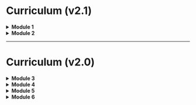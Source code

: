 # Curriculum (v2.1)

<details>
<summary style="font-weight:bold;">Module 1</summary>
    
## Module 1 Section 01 - Getting Started with Data Science

* Python 
    - [core_python.ipynb](CodingBasics/Python/core_python.ipynb)
* Coding Conventions
    - [coding_best_practices.ipynb](CodingBasics/CodingConventions/coding_best_practices.ipynb)
    
### Recordings

| Title                                  | Date       | URL                    |
|----------------------------------------|------------|------------------------|
|The Data Science Process            | 2020-01-23 | [youtu.be/UZlPoaD4Bvw](https://youtu.be/UZlPoaD4Bvw) |
|Python Basics & Coding Practices  | 2020-01-23 | [youtu.be/uw4in0E8vvE](https://youtu.be/uw4in0E8vvE) |


## Module 1 Section 02 - Bash and Git

* Bash Shell (Command Line Interface)
    - [command_line_basics.ipynb](CommandLine/Unix/command_line_basics.ipynb)
* Git & GitHub
    - [git_intro.ipynb](Git/git_intro.ipynb)
    - [github.ipynb](Git/github.ipynb)
    - [git_collaboration.ipynb](Git/git_collaboration.ipynb)
    - [git_advanced.ipynb](Git/git_advanced.ipynb)
* Activities
    - [git_collaboration_activity.ipynb](Git/Activity/git_collaboration_activity.ipynb)
* Extras for Using Git
    - [Git/Tools/](Git/Tools/)
    
### Recordings

| Title                                  | Date       | URL                    |
|----------------------------------------|------------|------------------------|
|Forking a GitHub Repo            | 2020-01-22 | [youtu.be/SOKH8Xni_BE](https://youtu.be/SOKH8Xni_BE) |
|Copy GitHub Repo Without Forking  | 2020-01-22 | [youtu.be/q0_MMK8AS8E](https://youtu.be/q0_MMK8AS8E) |
|Command Line Basics       | 2020-01-28 | [youtu.be/Nta5HpFKDRc](https://youtu.be/Nta5HpFKDRc) | 
|The Git Basics       | 2020-01-28 | [youtu.be/Rx85RNB4gn4](https://youtu.be/Rx85RNB4gn4) | 
|GitHub Basics with Git       | 2020-01-28 | [youtu.be/F-VQbMxgm1o](https://youtu.be/F-VQbMxgm1o) | 


## Module 1 Section 03 - Control Flow, Functions, and Statistics

* Control Flow
    - [core_python.ipynb](CodingBasics/Python/core_python.ipynb)
* Functions
    - [functions.ipynb](CodingBasics/Python/functions.ipynb)
* Statistics
    - [summary_statistics.ipynb](ProbabilityAndStats/StatisticsBasics/summary_statistics.ipynb)
    - Correlation & Correlation [linear_regressions_and_simple_relationships.ipynb](DataScienceBasics/LinearRegression/linear_regressions_and_simple_relationships.ipynb)
    
### Recordings

| Title                                  | Date       | URL                    |
|----------------------------------------|------------|------------------------|
|Python Basics: Lists, Dictionaries, and More | 2020-01-29 | [youtu.be/Mdi1dWzCIZE](https://youtu.be/Mdi1dWzCIZE) |
|Python Basics: Control Flow             | 2020-01-29 | [youtu.be/q1ZMx9p6dJo](https://youtu.be/q1ZMx9p6dJo) |
|Python Basics: Functions                | 2020-01-29 | [youtu.be/7pcILR2LtKo](https://youtu.be/7pcILR2LtKo) |


## Module 1 Section 04 - Python Libraries: NumPy and Pandas

* NumPy
    - [intro_to_numpy.ipynb](CodingBasics/NumPy/intro_to_numpy.ipynb)
    - (OPTIONAL EXTRA) [math_with_tensors.ipynb](Mathematics/LinearAlgebra/math_with_tensors.ipynb)
    - Activity: [numpy_intro_activity.ipynb](CodingBasics/NumPy/numpy_intro_activity.ipynb)
* Pandas
    - [from_numpy_to_pandas.ipynb](DataScienceBasics/Pandas/from_numpy_to_pandas.ipynb)
    
### Recordings

| Title                                  | Date       | URL                    |
|----------------------------------------|------------|------------------------|
|NumPy Intro                             | 2020-02-05 | [youtu.be/Ea5tmWo0e5k](https://youtu.be/Ea5tmWo0e5k) |
|NumPy Activity                          | 2020-02-05 | [youtu.be/ROiNq5WTjCc](https://youtu.be/ROiNq5WTjCc) |
|From NumPy to Pandas                    | 2020-02-05 | [youtu.be/Ng_TzUentmk](https://youtu.be/Ng_TzUentmk) |    
    
## Module 1 Section 05 - Data Cleaning in Pandas

* Pandas & Data
    - [from_numpy_to_pandas.ipynb](DataScienceBasics/Pandas/from_numpy_to_pandas.ipynb)
    - [manipulating_data.ipynb](DataScienceBasics/Pandas/manipulating_data.ipynb)    
    - [aggregation.ipynb](DataScienceBasics/Pandas/aggregation.ipynb)
    <!-- TODO and coming soon
    - [combining_data.ipynb](DataScienceBasics/Pandas/combining_data.ipynb)
    -->
* Data Exploration & Cleaning
    - [data_cleaning_with_pandas_overview.ipynb](DataScienceBasics/Pandas/data_cleaning_with_pandas_overview.ipynb)
    - [exploring_data.ipynb](DataScienceBasics/Pandas/exploring_data.ipynb)
    
### Recordings

| Title                                  | Date       | URL                    |
|----------------------------------------|------------|------------------------|
|Brief Extra: Pandas & Loading Data      | 2020-02-05 | [youtu.be/-nr7bi7lVxQ](https://youtu.be/-nr7bi7lVxQ) |
|Data Exploration with Pandas            | 2020-02-11 | [youtu.be/W_ey_4uIGQ0](https://youtu.be/W_ey_4uIGQ0) |
|Data Exploration & Cleaning with Python | 2020-02-11 | [youtu.be/KXNzYfWUoUM](https://youtu.be/KXNzYfWUoUM) |

## Module 1 Section 06 - Data Visualization

* Data Visualization Intro
    - [motivation.ipynb](DataScienceBasics/Visualization/motivation.ipynb)
    - [how_to_use_visualizations.ipynb](DataScienceBasics/Visualization/how_to_use_visualizations.ipynb)    
* Good & Bad Visualizations
    - [good_visualizations.ipynb](DataScienceBasics/Visualization/good_visualizations.ipynb)
    - [down_with_pie_chart.ipynb](DataScienceBasics/Visualization/down_with_pie_chart.ipynb)
    
### Recordings

| Title                                  | Date       | URL                    |
|----------------------------------------|------------|------------------------|
|Why Should I Visualize Data?            | 2020-02-11 | [youtu.be/AjEdgBRbvUU](https://youtu.be/AjEdgBRbvUU) |
|Who Are Visualizations For?             | 2020-02-11 | [youtu.be/8t452nMFApc](https://youtu.be/8t452nMFApc) |
|Visualizations: The Good, The Bad & The Ugly| 2020-02-12 | [youtu.be/yvwyvCt8qAI](https://youtu.be/yvwyvCt8qAI) |
|Data Exploration Activity               | 2020-02-12 | [youtu.be/XPT6QgMbPos](https://youtu.be/XPT6QgMbPos) |


## Module 1 Section 07 - SQL and Relational Databases

* Introduction to SQL
    - [sql_lesson.ipynb](DataEngineering/SQL/sql_lesson.ipynb)
    - [intro_to_sql.ipynb](DataEngineering/SQL/intro_to_sql.ipynb)
    - [sql_exercises.ipynb](DataEngineering/SQL/sql_exercises.ipynb)
* More SQL
    - [using_sql.ipynb](DataEngineering/SQL/using_sql.ipynb)
    - [joins.ipynb](DataEngineering/SQL/joins.ipynb)
    - [advanced_topics.ipynb](DataEngineering/SQL/advanced_topics.ipynb)

### Recordings

| Title                                  | Date       | URL                    |
|----------------------------------------|------------|------------------------|
|SQL & Realtional Databases Intro        | 2020-02-18 | [youtu.be/Ca-8RRZlLLo](https://youtu.be/Ca-8RRZlLLo) |
|Running SQL in Python                   | 2020-02-18 | [youtu.be/IjF3bNF-eHc](https://youtu.be/IjF3bNF-eHc) |
|More SQL & Joining Tables               | 2020-02-18 | [youtu.be/1PXDL-S71Cc](https://youtu.be/1PXDL-S71Cc) |
|Creating and Updating SQL Databases     | 2020-02-18 | [youtu.be/c8Gyv_LXH8o](https://youtu.be/c8Gyv_LXH8o) |
|SQL & Execution Order                   | 2020-02-19 | [youtu.be/NJEOpxZP9TI](https://youtu.be/NJEOpxZP9TI) |
|SQL Subqueries                          | 2020-02-19 | [youtu.be/mAEgY7BGlN8](https://youtu.be/mAEgY7BGlN8) |

## Module 1 Section 08: Other Database structures

### Recordings

## Module 1 Section 09: JSON and APIs

* JSON
    - [json_and_xml_intro.ipynb](DataEngineering/JSONAndXML/json_and_xml_intro.ipynb)
* APIs
    - [apis.ipynb](DataEngineering/APIs/apis.ipynb)
    - [lifx_example.ipynb](DataEngineering/APIs/lifx_example.ipynb)

### Recordings

| Title                                  | Date       | URL                    |
|----------------------------------------|------------|------------------------|
|JSON Data Format for Python             | 2020-02-19 | [youtu.be/EbCjd6OPdvg](https://youtu.be/EbCjd6OPdvg) |
|APIs with Python                        | 2020-02-19 | [youtu.be/NsfITpjTqAA](https://youtu.be/NsfITpjTqAA) |
|API Example with LIFX                   | 2020-02-19 | [youtu.be/-zsoxAzkSLU](https://youtu.be/-zsoxAzkSLU) |


## Module 1 Section 10: HTML, CSS, and Web Scraping

* HTML & CSS
    - [html_css_intro.ipynb](DataEngineering/WebScraping/html_css_intro.ipynb)
* Web Scraping
    - [web_scraping.ipynb](DataEngineering/WebScraping/web_scraping.ipynb)
    - [web_scraping_beautiful_soup_activity_00.ipynb](Activities/web_scraping_beautiful_soup_activity_00.ipynb) {**IN PROGRESS**}

### Recordings

| Title                                  | Date       | URL                    |
|----------------------------------------|------------|------------------------|
|HTML and CSS Intro for Web Scraping     | 2020-02-26 | [youtu.be/MadMEVGMTUE](https://youtu.be/MadMEVGMTUE) |
|Intro & Ethics to Web Scraping          | 2020-02-26 | [youtu.be/ceH08GJlIOo](https://youtu.be/ceH08GJlIOo) |
|Web Scraping with Python & Beautiful Soup| 2020-02-26|[youtu.be/f6lj7xC0Y2g](https://youtu.be/f6lj7xC0Y2g) |
|Web Scraping Demo: Adventure Time       | 2020-02-26 | [youtu.be/v_a1qUuXd1Y](https://youtu.be/v_a1qUuXd1Y) |



## Module 1 Project: Movie Analysis

* Project Details
    - [mod1_project_notes-pt_012120.ipynb](Projects/MovieAnalysis/mod1_project_notes-pt_012120.ipynb)
* Advice
    - [general_advice.ipynb](Projects/general_advice.ipynb)

</details>

<details>
<summary style="font-weight:bold;">Module 2</summary>
    
## Module 2 Section 11 - Combinatorics and Probability

* Conditional Probability 
    - [probability_and_notation.ipynb](ProbabilityAndStats/Probability/probability_and_notation.ipynb)
    - [conditional_probability.ipynb](ProbabilityAndStats/Probability/conditional_probability.ipynb)
* Combinatorics
    - [combinatorics.ipynb](ProbabilityAndStats/Probability/combinatorics.ipynb)
    
### Recordings

| Title                      | Date       | URL                    |
|----------------------------|------------|------------------------|
|Conditional Probability     | 2020-03-17 | [youtu.be/JDgm4Wqsvuw](https://youtu.be/JDgm4Wqsvuw) |
|Combinatorics               | 2020-03-17 | [youtu.be/hs5EFpUcTzw](https://youtu.be/hs5EFpUcTzw) |


## Module 2 Section 12 - Statistical Distributions

* Statistical Distributions
    - [statistical_distributions_intro.ipynb](ProbabilityAndStats/StatisticalDistributions/statistical_distributions_intro.ipynb)
    - [statistical_distributions.ipynb](ProbabilityAndStats/StatisticalDistributions/statistical_distributions.ipynb)
    - [more_statistical_distributions.ipynb](ProbabilityAndStats/StatisticalDistributions/more_statistical_distributions.ipynb)    
    
### Recordings

| Title                      | Date       | URL                    |
|----------------------------|------------|------------------------|
| Frequency Distributions & More Statistics | 2020-03-19 | [youtu.be/bNUpLoDgLig](https://youtu.be/bNUpLoDgLig) |
| Review & Other Statistical Distributions | 2020-03-24 | [youtu.be/YRor7gBV9Kw](https://youtu.be/YRor7gBV9Kw) |
| Even More Statistical Distributions | 2020-03-24 | [youtu.be/dVSnNHKyeAM](https://youtu.be/dVSnNHKyeAM) |

## Module 2 Section 13 - Central Limit Theorem and Confidence Intervals

* Central Limit Theorem
    - [sampling.ipynb](ProbabilityAndStats/StatisticalDistributions/sampling.ipynb)
    - [central_limit_theorem.ipynb](ProbabilityAndStats/StatisticalDistributions/central_limit_theorem.ipynb)
* Confidence Intervals
    - [confidence_intervals.ipynb](ProbabilityAndStats/StatisticalDistributions/confidence_intervals.ipynb)
    
### Recordings

| Title                      | Date       | URL                    |
|----------------------------|------------|------------------------|
| Sampling | 2020-03-24 | [youtu.be/x5KVX3ccbuc](https://youtu.be/x5KVX3ccbuc) |
| Central Limit Theorem | 2020-03-24 | [youtu.be/c2NDqWrCBno](https://youtu.be/c2NDqWrCBno) |
| Where Do Confidence Intervals Come From? | 2020-03-26 | [youtu.be/jHLoLCCtumc](https://youtu.be/jHLoLCCtumc) |



## Module 2 Section 14 - Hypothesis Testing

* Experiment Design
    - [experiment_design_intro.ipynb](ProbabilityAndStats/ExperimentalDesign/experiment_design_intro.ipynb)
    - [hypothesis_testing_intro.ipynb](ProbabilityAndStats/ExperimentalDesign/hypothesis_testing_intro.ipynb)
* Considerations
    - [warnings.ipynb](ProbabilityAndStats/ExperimentalDesign/warnings.ipynb)
    - [multiple_comparisons.ipynb](ProbabilityAndStats/ExperimentalDesign/multiple_comparisons.ipynb)
* Statistical Tests
    - [statistical_tests.ipynb](ProbabilityAndStats/ExperimentalDesign/statistical_tests.ipynb)
    - [types_of_errors.ipynb](ProbabilityAndStats/ExperimentalDesign/types_of_errors.ipynb)
* t-Tests
    - [t_distributions.ipynb](ProbabilityAndStats/StatisticalDistributions/t_distributions.ipynb)
    - [t_tests.ipynb](ProbabilityAndStats/ExperimentalDesign/t_tests.ipynb)
    
### Recordings

| Title                      | Date       | URL                    |
|----------------------------|------------|------------------------|
| What Makes a Good Experiment? | 2020-03-26 | [youtu.be/746no4_NvRM](https://youtu.be/746no4_NvRM) |
| Hypothesis Testing Intro | 2020-03-26 | [youtu.be/TE8C-PsZfrw](https://youtu.be/TE8C-PsZfrw) |
| Hypothesis Testing | 2020-03-31 | [youtu.be/JnO5wKYnNfQ](https://youtu.be/JnO5wKYnNfQ) |
| The t-Distribution & t-Test | 2020-03-31 | [youtu.be/8zey4ICieg0](https://youtu.be/8zey4ICieg0) |
| Type 1 vs Type 2 Errors | 2020-03-31 | [youtu.be/1IybE0mXWl4](https://youtu.be/1IybE0mXWl4) |


## Module 2 Section 15 - Statistical Power & ANOVA

* Parts of Hypothesis Tests
    - [types_of_errors.ipynb](ProbabilityAndStats/ExperimentalDesign/types_of_errors.ipynb)
    - [statistical_power.ipynb](ProbabilityAndStats/ExperimentalDesign/statistical_power.ipynb)
    - [effect_size.ipynb](ProbabilityAndStats/ExperimentalDesign/effect_size.ipynb)
* Welch's t-test & ANOVA
    - [welchs_t_test.ipynb](ProbabilityAndStats/ExperimentalDesign/welchs_t_test.ipynb)
    - [multiple_comparisons.ipynb](ProbabilityAndStats/ExperimentalDesign/multiple_comparisons.ipynb)
    - [anova.ipynb](ProbabilityAndStats/ExperimentalDesign/anova.ipynb)
    
### Recordings

| Title                      | Date       | URL                    |
|----------------------------|------------|------------------------|
|Effect Size & Statistical Power Relationship | 2020-03-31 | [youtu.be/0HtaoDgOF_A](https://youtu.be/0HtaoDgOF_A) |
|Welch's t-Test vs Student's t-Test | 2020-04-01| [youtu.be/QNftsEYSwFA](https://youtu.be/QNftsEYSwFA) |
|Multiple Comparisons Warning | 2020-04-07| [youtu.be/voHPvSkX3f4](https://youtu.be/voHPvSkX3f4) |
|Introduction to ANOVA | 2020-04-07| [youtu.be/y1UWYQHw5Jo](https://youtu.be/y1UWYQHw5Jo) |
|Coding ANOVA: SciPy Method | 2020-04-07| [youtu.be/QnE8sBrKoNU](https://youtu.be/QnE8sBrKoNU) |
|Coding ANOVA: Statsmodels OLS Method | 2020-04-07| [youtu.be/3cCM0lQFMM4](https://youtu.be/3cCM0lQFMM4) |


## Module 2 Section 16 - A/B Testing

* A/B Testing
    - [ab_testing.ipynb](ProbabilityAndStats/ExperimentalDesign/ab_testing.ipynb)
    - [ab_test_walkthrough.ipynb](ProbabilityAndStats/ExperimentalDesign/ab_test_walkthrough.ipynb)

### Recordings

| Title                      | Date       | URL                    |
|----------------------------|------------|------------------------|
| A/B Testing | 2020-04-07 | [youtu.be/2DVXuR-2LeA](https://youtu.be/2DVXuR-2LeA) |



## Module 2 Section 17 - Bayesian Statistics
    
### Recordings

| Title                      | Date       | URL                    |
|----------------------------|------------|------------------------|
| Bayesian Thinking          | 2020-04-21 | [youtu.be/odZOxI_3BNI](https://youtu.be/odZOxI_3BNI] |
| Bayes' Theorem Coding Example: Testing Positive | 2020-04-21 | [youtu.be/yN7BPP25Bvg](https://youtu.be/yN7BPP25Bvg] |
| Visual of Bayes' Theorem   | 2020-04-21 | [youtu.be/ib1a7c8MrtQ](https://youtu.be/ib1a7c8MrtQ] |
| Bayes' Theorem Followup: Testing Positive Twice | 2020-04-21 | [youtu.be/VgGUngEkYok](https://youtu.be/VgGUngEkYok] |


## Module 2 Section 18 - Introduction toLinear Regression
    
### Recordings

| Title                      | Date       | URL                    |
|----------------------------|------------|------------------------|
|Intro to Linear Regression  | 2020-04-09 | [youtu.be/PBv749p-9yY](https://youtu.be/PBv749p-9yY) |


## Module 2 Section 19 - Multiple Linear Regression
    
### Recordings

| Title                      | Date       | URL                    |
|----------------------------|------------|------------------------|
|Multiple Linear Regression | 2020-04-15| [youtu.be/drbltsGcRNQ](https://youtu.be/drbltsGcRNQ)|
|Handling Categorical Variables | 2020-04-15| [youtu.be/57Cy58UnKv0](https://youtu.be/57Cy58UnKv0)|
|Dealing with Multicollinearity | 2020-04-16| [youtu.be/eGSG79vF6_E](https://youtu.be/eGSG79vF6_E)|
|Validating Models & k-Fold Cross-Validation | 2020-04-16| [youtu.be/nmIxCbv09G0](https://youtu.be/nmIxCbv09G0)|


## Module 2 Section 20 - Extensions to Linear Regression
    
### Recordings

| Title                      | Date       | URL                    |
|----------------------------|------------|------------------------|
| Extending Linear Regression: Polynomial & Interacting Terms | 2020-04-22 | [youtu.be/QbkwZ9cCb8I](https://youtu.be/QbkwZ9cCb8I] |

</details>

----------------------------

# Curriculum (v2.0)

<details>
<summary style="font-weight:bold;">Module 3</summary>
    
## Module 3 Section 17 - Combinatorics 

* [probability_and_notation.ipynb](ProbabilityAndStats/Probability/probability_and_notation.ipynb)
* [conditional_probability.ipynb](ProbabilityAndStats/Probability/conditional_probability.ipynb)
* Permutations & Combinations
    - [combinatorics.ipynb](ProbabilityAndStats/Probability/combinatorics.ipynb)

## Module 3 Section 18 - Statistical Distributions

* [statistical_distributions_intro.ipynb](ProbabilityAndStats/StatisticalDistributions/statistical_distributions_intro.ipynb)
* [statistical_distributions.ipynb](ProbabilityAndStats/StatisticalDistributions/statistical_distributions.ipynb)

## Module 3 Section 19 - Central Limit Theorem

* Central Limit Theorem
    - [sampling-and-central-limit-theorem.ipynb](ProbabilityAndStats/StatisticalDistributions/sampling-and-central-limit-theorem.ipynb)
* Sampling Statistics
    - [sampling-and-central-limit-theorem.ipynb](ProbabilityAndStats/StatisticalDistributions/sampling-and-central-limit-theorem.ipynb)
* Confidence Intervals
    - [confidence-intervals.ipynb](ProbabilityAndStats/StatisticalDistributions/confidence-intervals.ipynb)
    - [t_distributions.ipynb](ProbabilityAndStats/StatisticalDistributions/t_distributions.ipynb)

## Module 3 Section 20 - Hypothesis Testing

* Intro to Experimental Design
    - [experiment_design_intro.ipynb](ProbabilityAndStats/ExperimentalDesign/experiment_design_intro.ipynb)
* P-Values & Null Hypothesis
    - [statistical_tests.ipynb](ProbabilityAndStats/ExperimentalDesign/statistical_tests.ipynb)
* Effect Sizes
    - [effect_size.ipynb](ProbabilityAndStats/ExperimentalDesign/effect_size.ipynb)
* T-Tests
    - [t_distributions.ipynb](ProbabilityAndStats/StatisticalDistributions/t_distributions.ipynb)
    - [t_tests.ipynb](ProbabilityAndStats/ExperimentalDesign/t_tests.ipynb)
* Type 1 & Type 2 Errors
    - [types_of_errors.ipynb](ProbabilityAndStats/ExperimentalDesign/types_of_errors.ipynb)

## Module 3 Section 21 - Statistical Power & ANOVA

* Statistical Power
    - [statistical_power.ipynb](ProbabilityAndStats/ExperimentalDesign/statistical_power.ipynb)
* Welch's T-Test
    - [welchs_t_test.ipynb](ProbabilityAndStats/ExperimentalDesign/welchs_t_test.ipynb)
* Multiple Comparisons & Goodhart's Law
    - [warnings.ipynb](ProbabilityAndStats/ExperimentalDesign/warnings.ipynb)
    - [extras.ipynb](ProbabilityAndStats/ExperimentalDesign/extras.ipynb)
* ANOVA
    - [anova.ipynb](ProbabilityAndStats/ExperimentalDesign/anova.ipynb)

## Module 3 Section 22 - AB Testing

* A/B Testing
    - [ab_testings.ipynb](ProbabilityAndStats/ExperimentalDesign/ab_testings.ipynb)
    
<!--
* [mle_parameter_inference.ipynb](ProbabilityAndStats/Probability/mle_parameter_inference.ipynb)
-->

## Module 3 Section 23 - Bayesian Statistics

* Bayes Theorem
    - [bayes_theorem.ipynb](ProbabilityAndStats/BayesianClassification/bayes_theorem.ipynb)
* Naive Bayes
    - [naive_bayes_classification.ipynb](ProbabilityAndStats/BayesianClassification/naive_bayes_classification.ipynb)
      
## Module 3 Section 24 - Resampling and Monte Carlo Simulation

* Data Generation
    - [data_generation.ipynb](ProbabilityAndStats/DataGeneration/data_generation.ipynb)
* Resampling
    - [resampling.ipynb](ProbabilityAndStats/DataGeneration/resampling.ipynb)
* Monte Carlo
    - [monte_carlo.ipynb](ProbabilityAndStats/DataGeneration/monte_carlo.ipynb) 
    - [ultimate_hopscotch_simulation.ipynb](ProbabilityAndStats/DataGeneration/ultimate_hopscotch_simulation.ipynb)


</details>

<details>
<summary style="font-weight:bold;">Module 4</summary>

## Module 4 Section 25 - A Complete Data Science Project Using Multiple Regression

## Module 4 Section 26 - Linear Algebra

* Linear Algebra Intro
    - [intro_to_linear_algebra](Mathematics/LinearAlgebra/intro_to_linear_algebra.ipynb)
* Math with Tensors
    - [math_with_tensors.ipynb](Mathematics/LinearAlgebra/math_with_tensors.ipynb)
* Solving With Linear Algebra
    - [solving_with_linear_algebra.ipynb](Mathematics/LinearAlgebra/solving_with_linear_algebra.ipynb)    

## Module 4 Section 27 - Calculus, Cost Function, and Gradient Descent

Derivatives
    - [derivatives.ipynb](Mathematics/Calculus/derivatives.ipynb)
* Gradient Descent
    - [gradient_descent.ipynb](Mathematics/Calculus/gradient_descent.ipynb)
* Gradient Descent Walkthrough
    - [walkthrough_gradient_descent.ipynb](Mathematics/Calculus/walkthrough_gradient_descent.ipynb)    

## Module 4 Section 28 - Extensions to Linear Models

* Improving Linear Regression (Interactions & Polynomial)
    - [improving_linear_regression.ipynb](StatisticalModeling/ExtendingLinearRegression/improving_linear_regression.ipynb)
* Regularization
    - [regularization.ipynb](StatisticalModeling/ExtendingLinearRegression/regularization.ipynb)
* Bias & Variance
    - [bias_and_variance.ipynb](EvaluatingModels/bias_and_variance.ipynb)

## Module 4 Section 29 - Introduction to Logistic Regression

* Logistic Regression Intro
    - [logistic_regression_intro.ipynb](MachineLearning/LogisticRegression/logistic_regression_intro.ipynb)
* Logistic Regression 
    - [logistic_regression.ipynb](MachineLearning/LogisticRegression/logistic_regression.ipynb)
* Evaluation Metrics (Confusion Matrices)
    - [evaluation_metrics.ipynb](EvaluatingModels/evaluation_metrics.ipynb)
* Evaluation Curves (ROC & AUC)
    - [evaluation_curves.ipynb](EvaluatingModels/evaluation_curves.ipynb)

## Module 4 Section 30 - In-depth Logistic Regression

## Module 4 Section 31 - Working with Time Series Data

* Time Series Intro
    - [time_series_intro.ipynb](StatisticalModeling/TimeSeries/time_series_intro.ipynb)
* Time Series Visualization
    - [time_series_visualization.ipynb](StatisticalModeling/TimeSeries/time_series_visualization.ipynb)    
* Time Series Trends
    - [time_series_trends.ipynb](StatisticalModeling/TimeSeries/time_series_trends.ipynb)

## Module 4 Section 32 - Time Series Modeling

* Time Series Models Intro
    - [time_series_models_basic.ipynb](StatisticalModeling/TimeSeries/time_series_models_basic.ipynb)
* ARMA Model
    - [time_series_model_arma.ipynb](StatisticalModeling/TimeSeries/time_series_model_arma.ipynb)

 
</details>

<details>
<summary style="font-weight:bold;">Module 5</summary>

## Module 5 Section 33 - K Nearest Neighbors

* Distance Metrics
    - [distance_metrics.ipynb](MachineLearning/KNN/distance_metrics.ipynb)
* K Nearest Neighbors
    - [k_nearest_neighbors.ipynb](MachineLearning/KNN/k_nearest_neighbors.ipynb)
    

## Module 5 Section 34 - Decision Trees

* Decision Trees
    - [decision_trees_intro.ipynb](MachineLearning/DecisionTrees/decision_trees_intro.ipynb)
    - [information_to_make_decisions.ipynb](MachineLearning/DecisionTrees/information_to_make_decisions.ipynb)
    - [decision_tree_hyperparameters.ipynb](MachineLearning/DecisionTrees/decision_tree_hyperparameters.ipynb)
    - [decision_tree_code_example.ipynb](MachineLearning/DecisionTrees/decision_tree_code_example.ipynb)    


## Module 5 Section 35 - Ensemble Methods

* Ensemble Methods (Bagging, Random Forest, Adaboost, Gradient Boosting)
    - [ensemble_methods.ipynb](MachineLearning/Ensembles/ensemble_methods.ipynb)
    - [bagging.ipynb](MachineLearning/Ensembles/bagging.ipynb)
    - [boosting.ipynb](MachineLearning/Ensembles/boosting.ipynb)


## Module 5 Section 36 - Support Vector Machines

* Support Vector Machine Intro
    - [support_vector_machine_intro.ipynb](MachineLearning/SupportVectorMachine/support_vector_machine_intro.ipynb)
* Kernel Trick
    - [kernel_trick.ipynb](MachineLearning/SupportVectorMachine/kernel_trick.ipynb) 


## Module 5 Section 37 - Principal Component Analysis

* Dimensionality
    - [dimensionality.ipynb](MachineLearning/PCA/dimensionality.ipynb)
* Principal Component Analysis
    - [pca.ipynb](MachineLearning/PCA/pca.ipynb)
    - [pca_example.ipynb](MachineLearning/PCA/pca_example.ipynb)


## Module 5 Section 38 - Clustering

* K-means
    - [k_means.ipynb](MachineLearning/Clustering/k_means.ipynb)
    - [k_means_issues.ipynb](MachineLearning/Clustering/k_means_issues.ipynb)
* Hierarchical Clustering 
    - [hierarchical_clustering.ipynb](MachineLearning/Clustering/hierarchical_clustering.ipynb)
* DBSCAN
    - [dbscan.ipynb](MachineLearning/Clustering/dbscan.ipynb) 


## Module 5 Section 39 - Building a Machine Learning Pipeline

* Pipelines
    - [pipeline_intro.ipynb](MachineLearning/Pipelines/pipeline_intro.ipynb)
* Grid Search
    - [grid_search.ipynb](MachineLearning/Pipelines/grid_search.ipynb)
    
### Recordings

| Title                                  | Date       | URL                    |
|----------------------------------------|------------|------------------------|
|Machine Learning Pipelines              | 2019-11-14 |[youtu.be/SjeEM0r7RZo](https://www.youtu.be/SjeEM0r7RZo)|
|Grid Search of Hyperparameters          | 2019-11-14 |[youtu.be/oi2NjZPQcmQ](https://www.youtu.be/oi2NjZPQcmQ)|

## Module 5 Section 40 - Big Data in PySpark

* Big Data Introduction
    - [big_data_intro.ipynb](BigData/big_data_intro.ipynb)
* Distributed Computing
    - [distributed_parallel_computing.ipynb](BigData/distributed_parallel_computing.ipynb)
    - [tools_of_distributed_systems.ipynb](BigData/tools_of_distributed_systems.ipynb)
* MapReduce
    - [map_reduce.ipynb](BigData/MapReduce/map_reduce.ipynb)
    - [map_reduce_code.ipynb](BigData/MapReduce/map_reduce_code.ipynb)
    
### Recordings

| Title                                  | Date       | URL                    |
|----------------------------------------|------------|------------------------|
|Big Data & MapReduce                    | 2019-11-12 |[youtu.be/LQVXvg1dL-8](https://youtu.be/LQVXvg1dL-8)|
|Intro to Identifying & Handling Big Data| 2019-08-15 |[youtu.be/tRd_hVTxk24](https://youtu.be/tRd_hVTxk24)|
|Intro to MapReduce                      | 2019-08-15 |[youtu.be/2Amvm-BpCxg](https://youtu.be/2Amvm-BpCxg)|
|MapReduce Coding Example                | 2019-08-15 |[youtu.be/AwsWrryp6tY](https://youtu.be/AwsWrryp6tY)|

## Module 5 Section 41 - Recommendation Systems

* Recommendation Systems
    - [recommendation_systems_intro.ipynb](MachineLearning/RecommendationSystems/recommendation_systems_intro.ipynb)
* Neighbor Memory Based Collab Filtering
    - [neighbor_memory_based_collab_filtering.ipynb](MachineLearning/RecommendationSystems/neighbor_memory_based_collab_filtering.ipynb)
* Matrix Factorization
    - [matrix_factorization.ipynb](MachineLearning/RecommendationSystems/matrix_factorization.ipynb)
    
### Recordings

| Title                                  | Date       | URL                    |
|----------------------------------------|------------|------------------------|
|Recommendation Systems Intro            | 2019-11-15 | [youtu.be/lIIAEVxRl50](https://youtu.be/lIIAEVxRl50) |
|Neighbor-Based Collaboraitve Filtering  | 2019-11-15 | [youtu.be/pEOPyOCaoHw](https://youtu.be/pEOPyOCaoHw) |
|Matrix Factorization & Embeddings       | 2019-11-15 | [youtu.be/olJKadbzdCQ](https://youtu.be/olJKadbzdCQ) |
|Embeddings Discussion                   | 2019-11-15 | [youtu.be/V_6S4xw0JnQ](https://youtu.be/V_6S4xw0JnQ) |
|Recommendation Systems & Embeddings     | 2019-09-18 | [youtu.be/m1pj8hVnmn0](https://youtu.be/m1pj8hVnmn0) |


</details>

<details>
<summary style="font-weight:bold;">Module 6</summary>

## Module 6 Section 42 - Graph Theory

* Graph Theory
    - [graph_theory_basics.ipynb](Mathematics/GraphTheory/graph_theory_basics.ipynb)
    - [paths.ipynb](Mathematics/GraphTheory/paths.ipynb)
    

## Module 6 Section 43 - Foundations of Natural Language Processing

* NLP Introduction
    - [intro_to_nlp.ipynb](NLP/intro_to_nlp.ipynb)
    - [text_processing.ipynb](NLP/text_processing.ipynb)
    - [feature_extraction.ipynb](NLP/feature_extraction.ipynb)


## Module 6 Section 44 - Introduction to Deep Learning

* Neural Networks
    - [neural_networks.ipynb](DeepLearning/NeuralNetworks/neural_networks.ipynb)
    - [activation_functions.ipynb](DeepLearning/NeuralNetworks/activation_functions.ipynb)
    - [keras_implementation.ipynb](MachineLearning/DeepLearning/keras_implementation.ipynb)


## Module 6 Section 45 - Multi-Layer Perceptrons

* Neural Networks & Parts
    - [neural_networks.ipynb](DeepLearning/NeuralNetworks/neural_networks.ipynb)
    - [activation_functions.ipynb](DeepLearning/NeuralNetworks/activation_functions.ipynb)
    - [keras_implementation.ipynb](DeepLearning/NeuralNetworks/keras_implementation.ipynb)


## Module 6 Section 46 - Tuning Neural Networks

* Overfitting
    - [avoiding_overfitting.ipynb](DeepLearning/NeuralNetworks/avoiding_overfitting.ipynb)
* Optimization
    - [optimizations.ipynb](DeepLearning/NeuralNetworks/optimizations.ipynb)


## Moduel Section 49 - Deep NLP - Word Embeddings

* Word Embeddings
    - [embeddings.ipynb](NLP/embeddings.ipynb)

</details>
